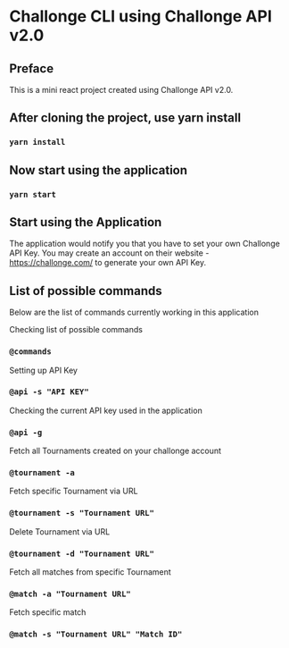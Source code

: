 # Challonge CLI using Challonge API v2.0

## Preface

This is a mini react project created using Challonge API v2.0. 

## After cloning the project, use yarn install

### `yarn install`

## Now start using the application

### `yarn start`

## Start using the Application

The application would notify you that you have to set your own Challonge API Key. You may create an account on their website - https://challonge.com/ to generate your own API Key.

## List of possible commands

Below are the list of commands currently working in this application

Checking list of possible commands
### `@commands`

Setting up API Key
### `@api -s "API KEY"`

Checking the current API key used in the application
### `@api -g`

Fetch all Tournaments created on your challonge account
### `@tournament -a`

Fetch specific Tournament via URL
### `@tournament -s "Tournament URL"`

Delete Tournament via URL
### `@tournament -d "Tournament URL"`

Fetch all matches from specific Tournament
### `@match -a "Tournament URL"`

Fetch specific match
### `@match -s "Tournament URL" "Match ID"`



